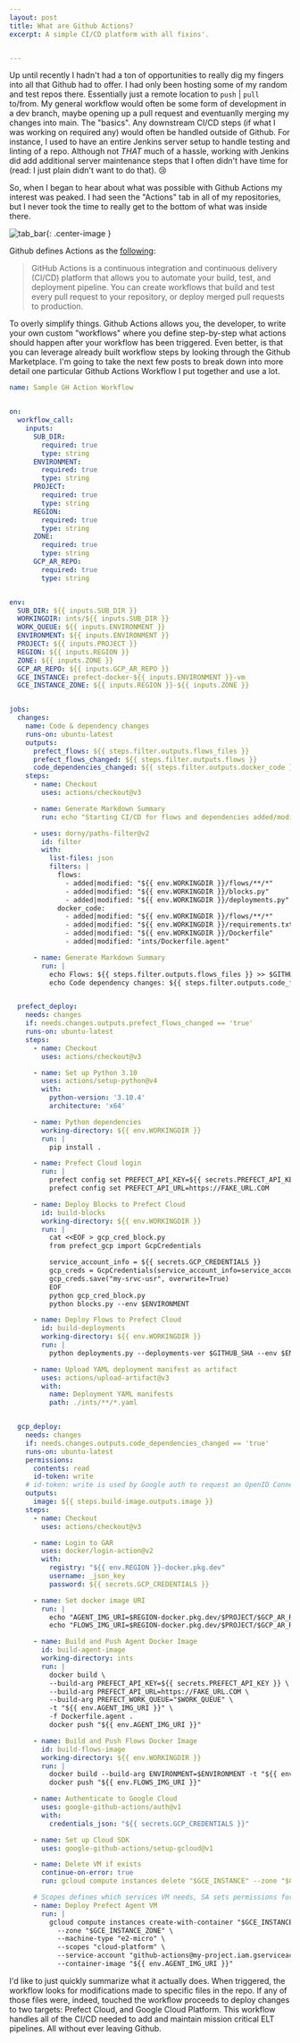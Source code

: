 ```yaml
---
layout: post
title: What are Github Actions?
excerpt: A simple CI/CD platform with all fixins'.


---
```


Up until recently I hadn't had a ton of opportunities to really dig my fingers into all that Github had to offer. I had
only been hosting some of my random and test repos there. Essentially just a remote location to `push` | `pull` to/from.
My general workflow would often be some form of development in a dev branch, maybe opening up a pull request and eventuanlly merging my changes into main.
The "basics". Any downstream CI/CD steps (if what I was working on required any) would often be handled outside of Github. For instance,
I used to have an entire Jenkins server setup to handle testing and linting of a repo. Although not *THAT* much of a hassle,
working with Jenkins did add additional server maintenance steps that I often didn't have time for (read: I just plain didn't want to do that). :cry:

So, when I began to hear about what was possible with Github Actions my interest was peaked. I had seen the "Actions" tab in all of my repositories,
but I never took the time to really get to the bottom of what was inside there.

![tab_bar]({{site.url}}/public/gh_actions/tabbar.png){: .center-image }

Github defines Actions as the [following](https://docs.github.com/en/actions/learn-github-actions/understanding-github-actions):

> GitHub Actions is a continuous integration and continuous delivery (CI/CD) platform that allows you to automate your build, test, and deployment pipeline. You can create workflows that build and test every pull request to your repository, or deploy merged pull requests to production.

To overly simplify things. Github Actions allows you, the developer, to write your own custom "workflows" where you define step-by-step what actions should
happen after your workflow has been triggered. Even better, is that you can leverage already built workflow steps by looking through the
Github Marketplace. I'm going to take the next few posts to break down into more detail one particular Github Actions Workflow I put together and use a lot.

<!-- {% raw %} -->
```yaml
name: Sample GH Action Workflow


on:
  workflow_call:
    inputs:
      SUB_DIR:
        required: true
        type: string
      ENVIRONMENT:
        required: true
        type: string
      PROJECT:
        required: true
        type: string
      REGION:
        required: true
        type: string
      ZONE:
        required: true
        type: string
      GCP_AR_REPO:
        required: true
        type: string


env:
  SUB_DIR: ${{ inputs.SUB_DIR }}
  WORKINGDIR: ints/${{ inputs.SUB_DIR }}
  WORK_QUEUE: ${{ inputs.ENVIRONMENT }}
  ENVIRONMENT: ${{ inputs.ENVIRONMENT }}
  PROJECT: ${{ inputs.PROJECT }}
  REGION: ${{ inputs.REGION }}
  ZONE: ${{ inputs.ZONE }}
  GCP_AR_REPO: ${{ inputs.GCP_AR_REPO }}
  GCE_INSTANCE: prefect-docker-${{ inputs.ENVIRONMENT }}-vm
  GCE_INSTANCE_ZONE: ${{ inputs.REGION }}-${{ inputs.ZONE }}


jobs:
  changes:
    name: Code & dependency changes
    runs-on: ubuntu-latest
    outputs:
      prefect_flows: ${{ steps.filter.outputs.flows_files }}
      prefect_flows_changed: ${{ steps.filter.outputs.flows }}
      code_dependencies_changed: ${{ steps.filter.outputs.docker_code }}
    steps:
      - name: Checkout
        uses: actions/checkout@v3

      - name: Generate Markdown Summary
        run: echo "Starting CI/CD for flows and dependencies added/modified with commit $GITHUB_SHA" >> $GITHUB_STEP_SUMMARY

      - uses: dorny/paths-filter@v2
        id: filter
        with:
          list-files: json
          filters: |
            flows:
              - added|modified: "${{ env.WORKINGDIR }}/flows/**/*"
              - added|modified: "${{ env.WORKINGDIR }}/blocks.py"
              - added|modified: "${{ env.WORKINGDIR }}/deployments.py"
            docker_code:
              - added|modified: "${{ env.WORKINGDIR }}/flows/**/*"
              - added|modified: "${{ env.WORKINGDIR }}/requirements.txt"
              - added|modified: "${{ env.WORKINGDIR }}/Dockerfile"
              - added|modified: "ints/Dockerfile.agent"

      - name: Generate Markdown Summary
        run: |
          echo Flows: ${{ steps.filter.outputs.flows_files }} >> $GITHUB_STEP_SUMMARY
          echo Code dependency changes: ${{ steps.filter.outputs.code_files }} >> $GITHUB_STEP_SUMMARY


  prefect_deploy:
    needs: changes
    if: needs.changes.outputs.prefect_flows_changed == 'true'
    runs-on: ubuntu-latest
    steps:
      - name: Checkout
        uses: actions/checkout@v3

      - name: Set up Python 3.10
        uses: actions/setup-python@v4
        with:
          python-version: '3.10.4'
          architecture: 'x64'

      - name: Python dependencies
        working-directory: ${{ env.WORKINGDIR }}
        run: |
          pip install .

      - name: Prefect Cloud login
        run: |
          prefect config set PREFECT_API_KEY=${{ secrets.PREFECT_API_KEY }}
          prefect config set PREFECT_API_URL=https://FAKE_URL.COM

      - name: Deploy Blocks to Prefect Cloud
        id: build-blocks
        working-directory: ${{ env.WORKINGDIR }}
        run: |
          cat <<EOF > gcp_cred_block.py
          from prefect_gcp import GcpCredentials

          service_account_info = ${{ secrets.GCP_CREDENTIALS }}
          gcp_creds = GcpCredentials(service_account_info=service_account_info)
          gcp_creds.save("my-srvc-usr", overwrite=True)
          EOF
          python gcp_cred_block.py
          python blocks.py --env $ENVIRONMENT

      - name: Deploy Flows to Prefect Cloud
        id: build-deployments
        working-directory: ${{ env.WORKINGDIR }}
        run: |
          python deployments.py --deployments-ver $GITHUB_SHA --env $ENVIRONMENT

      - name: Upload YAML deployment manifest as artifact
        uses: actions/upload-artifact@v3
        with:
          name: Deployment YAML manifests
          path: ./ints/**/*.yaml


  gcp_deploy:
    needs: changes
    if: needs.changes.outputs.code_dependencies_changed == 'true'
    runs-on: ubuntu-latest
    permissions:
      contents: read
      id-token: write
    # id-token: write is used by Google auth to request an OpenID Connect JWT Token https://docs.github.com/en/actions/deployment/security-hardening-your-deployments/about-security-hardening-with-openid-connect#adding-permissions-settings
    outputs:
      image: ${{ steps.build-image.outputs.image }}
    steps:
      - name: Checkout
        uses: actions/checkout@v3

      - name: Login to GAR
        uses: docker/login-action@v2
        with:
          registry: "${{ env.REGION }}-docker.pkg.dev"
          username: _json_key
          password: ${{ secrets.GCP_CREDENTIALS }}

      - name: Set docker image URI
        run: |
          echo "AGENT_IMG_URI=$REGION-docker.pkg.dev/$PROJECT/$GCP_AR_REPO/my-project-prefect-agent-$ENVIRONMENT:latest" >> $GITHUB_ENV
          echo "FLOWS_IMG_URI=$REGION-docker.pkg.dev/$PROJECT/$GCP_AR_REPO/$SUB_DIR-flows-$ENVIRONMENT:latest" >> $GITHUB_ENV

      - name: Build and Push Agent Docker Image
        id: build-agent-image
        working-directory: ints
        run: |
          docker build \
          --build-arg PREFECT_API_KEY=${{ secrets.PREFECT_API_KEY }} \
          --build-arg PREFECT_API_URL=https://FAKE_URL.COM \
          --build-arg PREFECT_WORK_QUEUE="$WORK_QUEUE" \
          -t "${{ env.AGENT_IMG_URI }}" \
          -f Dockerfile.agent .
          docker push "${{ env.AGENT_IMG_URI }}"

      - name: Build and Push Flows Docker Image
        id: build-flows-image
        working-directory: ${{ env.WORKINGDIR }}
        run: |
          docker build --build-arg ENVIRONMENT=$ENVIRONMENT -t "${{ env.FLOWS_IMG_URI }}" .
          docker push "${{ env.FLOWS_IMG_URI }}"

      - name: Authenticate to Google Cloud
        uses: google-github-actions/auth@v1
        with:
          credentials_json: "${{ secrets.GCP_CREDENTIALS }}"

      - name: Set up Cloud SDK
        uses: google-github-actions/setup-gcloud@v1

      - name: Delete VM if exists
        continue-on-error: true
        run: gcloud compute instances delete "$GCE_INSTANCE" --zone "$GCE_INSTANCE_ZONE" --quiet

      # Scopes defines which services VM needs, SA sets permissions for those
      - name: Deploy Prefect Agent VM
        run: |
          gcloud compute instances create-with-container "$GCE_INSTANCE" \
            --zone "$GCE_INSTANCE_ZONE" \
            --machine-type "e2-micro" \
            --scopes "cloud-platform" \
            --service-account "github-actions@my-project.iam.gserviceaccount.com" \
            --container-image "${{ env.AGENT_IMG_URI }}"
```
<!-- {% endraw %}) -->

I'd like to just quickly summarize what it actually does. When triggered, the workflow looks for modifications made to specific files in the repo.
If any of those files were, indeed, touched the workflow proceeds to deploy changes to two targets: Prefect Cloud, and Google Cloud Platform.
This workflow handles all of the CI/CD needed to add and maintain mission critical ELT pipelines. All without ever leaving Github.
